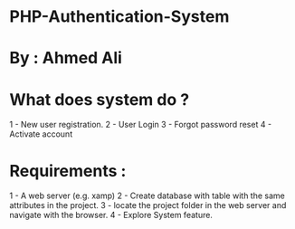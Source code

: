 # PHP-Authentication-System
# By : Ahmed Ali

# What does system do ? 
  1 - New user registration.
  2 - User Login
  3 - Forgot password reset
  4 - Activate account

# Requirements : 
  1 - A web server (e.g. xamp)
  2 - Create database with table with the same attributes in the project.
  3 - locate the project folder in the web server and navigate with the browser.
  4 - Explore System feature.
